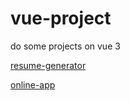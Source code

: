# vue-project
do some projects on vue 3

[resume-generator](https://vue-course1-efb4d.web.app)

[online-app](https://vue-online-app-5e315.web.app)
